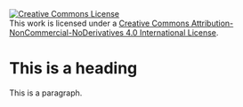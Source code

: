 <!DOCTYPE html>
<html>
<head>
  <title>Insult Machine NPM Package</title>
</head>
<body>
<a rel="license" href="http://creativecommons.org/licenses/by-nc-nd/4.0/"><img alt="Creative Commons License" style="border-width:0" src="https://i.creativecommons.org/l/by-nc-    nd/4.0/80x15.png" /></a><br />This work is licensed under a <a rel="license" href="http://creativecommons.org/licenses/by-nc-nd/4.0/">Creative Commons Attribution-     NonCommercial-NoDerivatives 4.0 International License</a>.
<h1>This is a heading</h1>
<p>This is a paragraph.</p>

</body>
</html>
  
